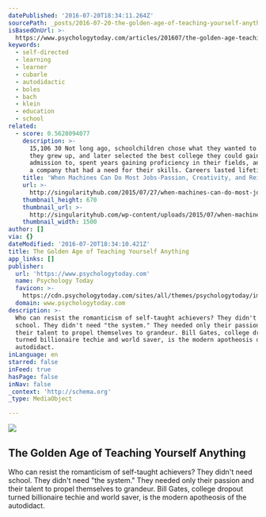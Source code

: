 ```yaml
---
datePublished: '2016-07-20T18:34:11.264Z'
sourcePath: _posts/2016-07-20-the-golden-age-of-teaching-yourself-anything.md
isBasedOnUrl: >-
  https://www.psychologytoday.com/articles/201607/the-golden-age-teaching-yourself-anything
keywords:
  - self-directed
  - learning
  - learner
  - cubarle
  - autodidactic
  - boles
  - bach
  - klein
  - education
  - school
related:
  - score: 0.5628094077
    description: >-
      15,106 30 Not long ago, schoolchildren chose what they wanted to be when
      they grew up, and later selected the best college they could gain
      admission to, spent years gaining proficiency in their fields, and joined
      a company that had a need for their skills. Careers lasted lifetimes.
    title: 'When Machines Can Do Most Jobs-Passion, Creativity, and Reinvention Rule'
    url: >-
      http://singularityhub.com/2015/07/27/when-machines-can-do-most-jobs-passion-creativity-and-reinvention-rule/
    thumbnail_height: 670
    thumbnail_url: >-
      http://singularityhub.com/wp-content/uploads/2015/07/when-machines-can-do-any-job-creativity-rules-1.jpg
    thumbnail_width: 1500
author: []
via: {}
dateModified: '2016-07-20T18:34:10.421Z'
title: The Golden Age of Teaching Yourself Anything
app_links: []
publisher:
  url: 'https://www.psychologytoday.com'
  name: Psychology Today
  favicon: >-
    https://cdn.psychologytoday.com/sites/all/themes/psychologytoday/img/touch-icons/favicon.ico
  domain: www.psychologytoday.com
description: >-
  Who can resist the romanticism of self-taught achievers? They didn't need
  school. They didn't need "the system." They needed only their passion and
  their talent to propel themselves to grandeur. Bill Gates, college dropout
  turned billionaire techie and world saver, is the modern apotheosis of the
  autodidact.
inLanguage: en
starred: false
inFeed: true
hasPage: false
inNav: false
_context: 'http://schema.org'
_type: MediaObject

---
```

<article style=""><img src="https://imgflo.herokuapp.com/graph/vahj1ThiexotieMo/d7105a2a0a572df4838d5d2328f63b46/noop.jpg?input=https%3A%2F%2Fcdn.psychologytoday.com%2Fsites%2Fdefault%2Ffiles%2Fstyles%2Farticle-inline-half-caption%2Fpublic%2Farticle%2F2016%2Fcurrent-date%253A06%2FPT0716_FEATURE_AUTODIDACTS_08.jpg%3Fitok%3DbZ8Ao_KG" /><h1>The Golden Age of Teaching Yourself Anything</h1><p>Who can resist the romanticism of self-taught achievers? They didn't need school. They didn't need "the system." They needed only their passion and their talent to propel themselves to grandeur. Bill Gates, college dropout turned billionaire techie and world saver, is the modern apotheosis of the autodidact.</p></article>